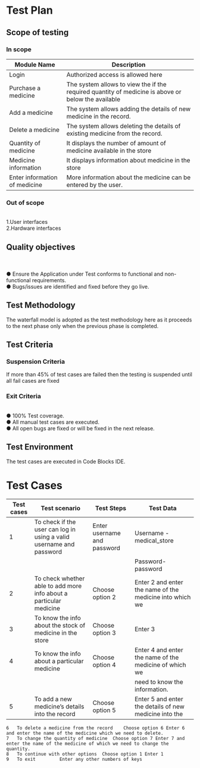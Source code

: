 # **Test Plan**
## **Scope of testing**
### **In scope**

|Module Name                                                          |	Description
|---------------------------------------------------------------------|-----------------------
|Login	                                                              |    Authorized access is allowed here                               
| Purchase a medicine                                                 |	The system allows to view the if the required quantity of medicine is above or below the available       |                                                                     | quantity of medicine in the store and calculates the cost of medicine required.
| Add a medicine	                                              | The system allows adding the details of new medicine in the record.
| Delete a medicine	                                              |  The system allows deleting the details of existing medicine from the record.
|Quantity of medicine                                                 |	It displays the number of amount of medicine available in the store
|Medicine information	                                              | It displays information about medicine in the store
|Enter information of medicine                                        |	More information about the medicine can be entered by the user.


### **Out of scope**
</br>1.User interfaces
</br>2.Hardware interfaces
## **Quality objectives**
</br></br>●	Ensure the Application under Test conforms to functional and non-functional requirements.
</br>●	Bugs/issues are identified and fixed before they go live.
## **Test Methodology**
 The waterfall model is adopted as the test methodology here as it proceeds to the next phase only when the previous phase is completed.
## **Test Criteria**
### **Suspension Criteria**
 If more than 45% of test cases are failed then the testing is suspended until all fail cases are fixed
### **Exit Criteria**
</br>●	100% Test coverage.
</br>●	All manual test cases are executed.
</br>●	All open bugs are fixed or will be fixed in the next release.
## **Test Environment**
The test cases are executed in Code Blocks IDE.


# **Test Cases**
   
|Test cases|Test scenario	                                                      |Test Steps	             |Test Data   
|----------|--------------------------------------------------------------------------|------------------------------|---------------------------------------------------
|    1     |	To check if the user can log in using a valid username and password   |	Enter username and password  |	Username - medical_store   
|          |                                                                          |                              |    Password- password
|    2     |	To check whether able to add more info about a particular medicine    |	Choose option 2	             |  Enter 2 and enter the name of the medicine into which we |          |                                                                          |                              |  need to add more info.
|    3     |	To know the info about the stock of medicine in the store	      |  Choose option 3	     |   Enter 3
|    4     |	To know the info about a particular medicine	                      |      Choose option 4	     |   Enter 4 and enter the name of the medicine of which we
|          |                                                                          |                              |  need to know the information.
|    5	   |    To add a new medicine’s details into the record	                      |   Choose option 5	     |   Enter 5 and enter the details of new medicine into the   |          |                                                                          |                              |   list.
    6	To delete a medicine from the record	Choose option 6	Enter 6 and enter the name of the medicine which we need to delete.
    7 	To change the quantity of medicine	Choose option 7	Enter 7 and enter the name of the medicine of which we need to change the quantity.
    8	To continue with other options	Choose option 1	Enter 1
    9	To exit 		Enter any other numbers of keys


